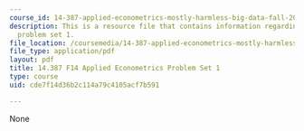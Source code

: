 ```yaml
---
course_id: 14-387-applied-econometrics-mostly-harmless-big-data-fall-2014
description: This is a resource file that contains information regarding applied econometrics
  problem set 1.
file_location: /coursemedia/14-387-applied-econometrics-mostly-harmless-big-data-fall-2014/cde7f14d36b2c114a79c4105acf7b591_MIT14_387F14_Problemset1.pdf
file_type: application/pdf
layout: pdf
title: 14.387 F14 Applied Econometrics Problem Set 1
type: course
uid: cde7f14d36b2c114a79c4105acf7b591

---
```

None